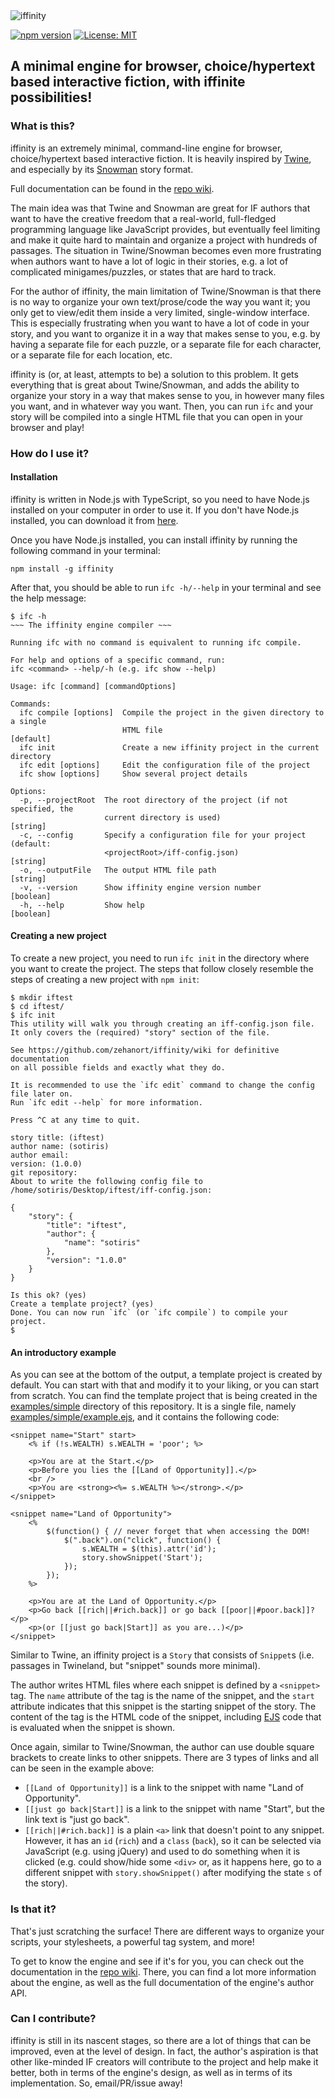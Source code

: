 <picture>
  <source srcset="https://github.com/zehanort/iffinity/blob/main/logos/PNGs/white-perimeter-filled-box-logo.png" media="(prefers-color-scheme: dark)">
  <img src="https://github.com/zehanort/iffinity/blob/main/logos/PNGs/black-perimeter-filled-box-logo.png" alt="iffinity">
</picture>

[![npm version](https://badge.fury.io/js/iffinity.svg)](https://badge.fury.io/js/iffinity)
 [![License: MIT](https://img.shields.io/badge/License-MIT-yellow.svg)](https://opensource.org/licenses/MIT)

## A minimal engine for browser, choice/hypertext based interactive fiction, with iffinite possibilities!

### What is this?

iffinity is an extremely minimal, command-line engine for browser, choice/hypertext based interactive fiction. It is heavily inspired by [Twine](https://twinery.org/), and especially by its [Snowman](https://videlais.github.io/snowman/#/) story format.

Full documentation can be found in the [repo wiki](https://github.com/zehanort/iffinity/wiki).

The main idea was that Twine and Snowman are great for IF authors that want to have the creative freedom that a real-world, full-fledged programming language like JavaScript provides, but eventually feel limiting and make it quite hard to maintain and organize a project with hundreds of passages. The situation in Twine/Snowman becomes even more frustrating when authors want to have a lot of logic in their stories, e.g. a lot of complicated minigames/puzzles, or states that are hard to track.

For the author of iffinity, the main limitation of Twine/Snowman is that there is no way to organize your own text/prose/code the way you want it; you only get to view/edit them inside a very limited, single-window interface. This is especially frustrating when you want to have a lot of code in your story, and you want to organize it in a way that makes sense to you, e.g. by having a separate file for each puzzle, or a separate file for each character, or a separate file for each location, etc.

iffinity is (or, at least, attempts to be) a solution to this problem. It gets everything that is great about Twine/Snowman, and adds the ability to organize your story in a way that makes sense to you, in however many files you want, and in whatever way you want. Then, you can run `ifc` and your story will be compiled into a single HTML file that you can open in your browser and play!

### How do I use it?

#### Installation

iffinity is written in Node.js with TypeScript, so you need to have Node.js installed on your computer in order to use it. If you don't have Node.js installed, you can download it from [here](https://nodejs.org/en/download/).

Once you have Node.js installed, you can install iffinity by running the following command in your terminal:

```
npm install -g iffinity
```

After that, you should be able to run `ifc -h/--help` in your terminal and see the help message:

```
$ ifc -h
~~~ The iffinity engine compiler ~~~

Running ifc with no command is equivalent to running ifc compile.

For help and options of a specific command, run:
ifc <command> --help/-h (e.g. ifc show --help)

Usage: ifc [command] [commandOptions]

Commands:
  ifc compile [options]  Compile the project in the given directory to a single
                         HTML file                                     [default]
  ifc init               Create a new iffinity project in the current directory
  ifc edit [options]     Edit the configuration file of the project
  ifc show [options]     Show several project details

Options:
  -p, --projectRoot  The root directory of the project (if not specified, the
                     current directory is used)                         [string]
  -c, --config       Specify a configuration file for your project (default:
                     <projectRoot>/iff-config.json)                     [string]
  -o, --outputFile   The output HTML file path                          [string]
  -v, --version      Show iffinity engine version number               [boolean]
  -h, --help         Show help                                         [boolean]
```

#### Creating a new project

To create a new project, you need to run `ifc init` in the directory where you want to create the project. The steps that follow closely resemble the steps of creating a new project with `npm init`:

```
$ mkdir iftest
$ cd iftest/
$ ifc init
This utility will walk you through creating an iff-config.json file.
It only covers the (required) "story" section of the file.

See https://github.com/zehanort/iffinity/wiki for definitive documentation
on all possible fields and exactly what they do.

It is recommended to use the `ifc edit` command to change the config file later on.
Run `ifc edit --help` for more information.

Press ^C at any time to quit.

story title: (iftest)
author name: (sotiris)
author email:
version: (1.0.0)
git repository:
About to write the following config file to /home/sotiris/Desktop/iftest/iff-config.json:

{
    "story": {
        "title": "iftest",
        "author": {
            "name": "sotiris"
        },
        "version": "1.0.0"
    }
}

Is this ok? (yes)
Create a template project? (yes)
Done. You can now run `ifc` (or `ifc compile`) to compile your project.
$
```

#### An introductory example

As you can see at the bottom of the output, a template project is created by default. You can start with that and modify it to your liking, or you can start from scratch. You can find the template project that is being created in the [examples/simple](https://github.com/zehanort/iffinity/tree/main/examples/simple) directory of this repository. It is a single file, namely [examples/simple/example.ejs](examples/simple/example.ejs), and it contains the following code:

```ejs
<snippet name="Start" start>
    <% if (!s.WEALTH) s.WEALTH = 'poor'; %>

    <p>You are at the Start.</p>
    <p>Before you lies the [[Land of Opportunity]].</p>
    <br />
    <p>You are <strong><%= s.WEALTH %></strong>.</p>
</snippet>

<snippet name="Land of Opportunity">
    <%
        $(function() { // never forget that when accessing the DOM!
            $(".back").on("click", function() {
                s.WEALTH = $(this).attr('id');
                story.showSnippet('Start');
            });
        });
    %>

    <p>You are at the Land of Opportunity.</p>
    <p>Go back [[rich||#rich.back]] or go back [[poor||#poor.back]]?</p>
    <p>(or [[just go back|Start]] as you are...)</p>
</snippet>
```

Similar to Twine, an iffinity project is a `Story` that consists of `Snippet`s (i.e. passages in Twineland, but "snippet" sounds more minimal).

The author writes HTML files where each snippet is defined by a `<snippet>` tag. The `name` attribute of the tag is the name of the snippet, and the `start` attribute indicates that this snippet is the starting snippet of the story. The content of the tag is the HTML code of the snippet, including [EJS](https://ejs.co/) code that is evaluated when the snippet is shown.

Once again, similar to Twine/Snowman, the author can use double square brackets to create links to other snippets. There are 3 types of links and all can be seen in the example above:
 - `[[Land of Opportunity]]` is a link to the snippet with name "Land of Opportunity".
 - `[[just go back|Start]]` is a link to the snippet with name "Start", but the link text is "just go back".
 - `[[rich||#rich.back]]` is a plain `<a>` link that doesn't point to any snippet. However, it has an `id` (`rich`) and a `class` (`back`), so it can be selected via JavaScript (e.g. using jQuery) and used to do something when it is clicked (e.g. could show/hide some `<div>` or, as it happens here, go to a different snippet with `story.showSnippet()` after modifying the state `s` of the story).

### Is that it?

That's just scratching the surface! There are different ways to organize your scripts, your stylesheets, a powerful tag system, and more!

To get to know the engine and see if it's for you, you can check out the documentation in the [repo wiki](https://github.com/zehanort/iffinity/wiki). There, you can find a lot more information about the engine, as well as the full documentation of the engine's author API.

### Can I contribute?

iffinity is still in its nascent stages, so there are a lot of things that can be improved, even at the level of design. In fact, the author's aspiration is that other like-minded IF creators will contribute to the project and help make it better, both in terms of the engine's design, as well as in terms of its implementation. So, email/PR/issue away!
